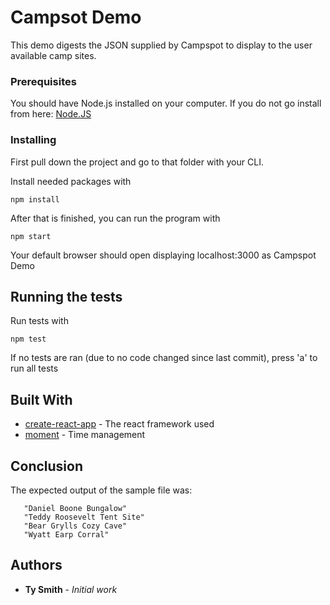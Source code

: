 # Campsot Demo

This demo digests the JSON supplied by Campspot to display to the user available camp sites.

### Prerequisites

You should have Node.js installed on your computer. If you do not go install from here:
[Node.JS](https://nodejs.org/en/download/)

### Installing

First pull down the project and go to that folder with your CLI.

Install needed packages with
```
npm install
```

After that is finished, you can run the program with
```
npm start
```

Your default browser should open displaying localhost:3000 as Campspot Demo

## Running the tests

Run tests with
```
npm test
```
If no tests are ran (due to no code changed since last commit), press 'a' to run all tests

## Built With

* [create-react-app](https://github.com/facebookincubator/create-react-app/blob/master/README.md) - The react framework used
* [moment](https://momentjs.com/) - Time management

## Conclusion

The expected output of the sample file was:
```
   "Daniel Boone Bungalow"
   "Teddy Roosevelt Tent Site"
   "Bear Grylls Cozy Cave"
   "Wyatt Earp Corral"
```

## Authors

* **Ty Smith** - *Initial work*
